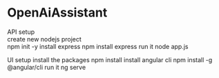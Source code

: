 # OpenAiAssistant

API setup   
    create new nodejs project   
        npm init -y
    install express
        npm install express
    run it
        node app.js

UI setup
    install the packages
        npm install
    install angular cli
        npm install -g @angular/cli
    run it
        ng serve
    